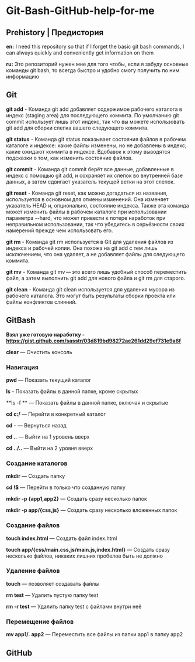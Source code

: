 # **Git-Bash-GitHub-help-for-me**

## **Prehistory | Предистория**

**en:** I need this repository so that if I forget the basic git bash commands, I can always quickly and conveniently get information on them

**ru:** Это репозиторий нужен мне для того чтобы, если я забуду основные команды git bash, то всегда быстро и удобно смогу получить по ним информацию

## **Git**

  **git add** - Команда git add добавляет содержимое рабочего каталога в индекс (staging area) для последующего коммита. По умолчанию git commit использует лишь этот  индекс, так что вы можете использовать git add для сборки слепка вашего следующего коммита.
  
  **git status** - Команда git status показывает состояния файлов в рабочем каталоге и индексе: какие файлы изменены, но не добавлены в индекс; какие ожидают коммита в индексе. Вдобавок к этому выводятся подсказки о том, как изменить состояние файлов.
  
  **git commit** - Команда git commit берёт все данные, добавленные в индекс с помощью git add, и сохраняет их слепок во внутренней базе данных, а затем сдвигает указатель текущей ветки на этот слепок.
  
  **git reset** - Команда git reset, как можно догадаться из названия, используется в основном для отмены изменений. Она изменяет указатель HEAD и, опционально, состояние индекса. Также эта команда может изменить файлы в рабочем каталоге при использовании параметра --hard, что может привести к потере наработок при неправильном использовании, так что убедитесь в серьёзности своих намерений прежде чем использовать его.
  
  **git rm** - Команда git rm используется в Git для удаления файлов из индекса и рабочей копии. Она похожа на git add с тем лишь исключением, что она удаляет, а не добавляет файлы для следующего коммита.
  
  **git mv** - Команда git mv — это всего лишь удобный способ переместить файл, а затем выполнить git add для нового файла и git rm для старого.
  
  **git clean** - Команда git clean используется для удаления мусора из рабочего каталога. Это могут быть результаты сборки проекта или файлы конфликтов слияний.

## **GitBash**

 **Взял уже готовую наработку - https://gist.github.com/sasstr/03d819bd98272ae261dd29ef731e9a6f**
 
 **clear** — Очистить консоль
 
 ### **Навигация**
 
 **pwd** — Показать текущий каталог
 
 **ls** - Показать файлы в данной папке, кроме скрытых
 
 **ls -f ** — Показать файлы в данной папке, включая и скрытые
 
 **cd c:/** — Перейти в конкретный каталог
 
 **cd** - — Вернуться назад
 
 **cd ..** — Выйти на 1 уровень вверх
 
 **cd ../..** — Выйти на 2 уровня вверх

 ### **Создание каталогов**
 **mkdir** — Создать папку
 
 **cd !$** — Перейти в только что созданную папку
 
 **mkdir -p {app1,app2}** — Создать сразу несколько папок
 
 **mkdir -p app/{css,js}** — Создать сразу несколько вложенных папок

 ### **Создание файлов**
 
 **touch index.html** — Создать файл index.html
 
 **touch app/{css/main.css,js/main.js,index.html}** — Создать сразу несколько файлов, никаких лишних пробелов быть не должно

 ### **Удаление файлов**
 
 **touch** — позволяет создавать файлы
 
 **rm test** — Удалить пустую папку test
 
 **rm -r test** — Удалить папку test с файлами внутри неё

 ### **Перемещение файлов**
 
 **mv app1/*.* app2** — Переместить все файлы из папки app1 в папку app2
 
 ## **GitHub**
 
